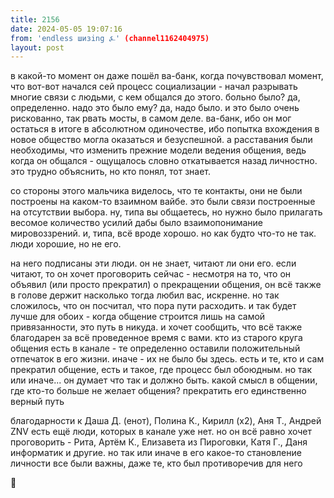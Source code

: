 ```yaml
---
title: 2156
date: 2024-05-05 19:07:16
from: 'endless шизing ⍼' (channel1162404975)
layout: post
---
```


в какой-то момент он даже пошёл ва-банк, когда почувствовал момент, что вот-вот начался сей процесс социализации - начал разрывать многие связи с людьми, с кем общался до этого. больно было? да, определенно. надо это было ему? да, надо было.
и это было очень рискованно, так рвать мосты, в самом деле. ва-банк, ибо он мог остаться в итоге в абсолютном одиночестве, ибо попытка вхождения в новое общество могла оказаться и безуспешной.
а расставания были необходимы, что изменить прежние модели ведения общения, ведь когда он общался - ощущалось словно откатывается назад личностно. это трудно объяснить, но кто понял, тот знает.

со стороны этого мальчика виделось, что те контакты, они не были построены на каком-то взаимном вайбе. это были связи построенные на отсутствии выбора. ну, типа вы общаетесь, но нужно было прилагать весомое количество усилий дабы было взаимопонимание мировоззрений. и, типа, всё вроде хорошо. но как будто что-то не так. люди хорошие, но не его.

на него подписаны эти люди. он не знает, читают ли они его. если читают, то он хочет проговорить сейчас - несмотря на то, что он объявил (или просто прекратил) о прекращении общения, он всё также в голове держит насколько тогда любил вас, искренне. но так сложилось, что он посчитал, что пора пути расходить. и так будет лучше для обоих - когда общение строится лишь на самой привязанности, это путь в никуда.
и хочет сообщить, что всё также благодарен за всё проведенное время с вами. кто из старого круга общения есть в канале - те определенно оставили положительный отпечаток в его жизни. иначе - их не было бы здесь.
есть и те, кто и сам прекратил общение, есть и такое, где процесс был обоюдным. но так или иначе... он думает что так и должно быть. какой смысл в общении, где кто-то больше не желает общения? прекратить его единственно верный путь

благодарности к Даша Д. (енот), Полина К., Кирилл (х2), Аня Т., Андрей ZNV
есть ещё люди, которых в канале уже нет. но он всё равно хочет проговорить - Рита, Артём К., Елизавета из Пироговки, Катя Г., Даня информатик
и другие. но так или иначе в его какое-то становление личности все были важны, даже те, кто был противоречив для него

💜
